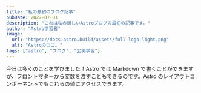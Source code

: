 ```yaml
---
title: "私の最初のブログ記事"
pubDate: 2022-07-01
description: "これは私の新しいAstroブログの最初の記事です。"
author: "Astro学習者"
image:
  url: "https://docs.astro.build/assets/full-logo-light.png"
  alt: "Astroのロゴ。"
tags: ["astro", "ブログ", "公開学習"]
---
```


今日は多くのことを学びました！Astro では Markdown で書くことができますが、フロントマターから変数を渡すこともできるのです。Astro のレイアウトコンポーネントでもこれらの値にアクセスできます。
